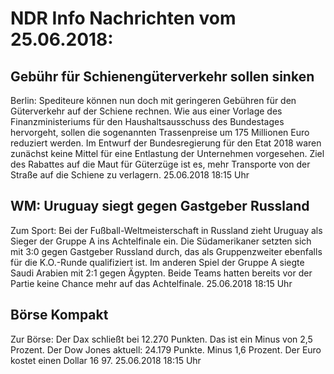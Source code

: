 # NDR Info Nachrichten vom 25.06.2018:


## Gebühr für Schienengüterverkehr sollen sinken
Berlin: Spediteure können nun doch mit geringeren Gebühren für den Güterverkehr auf der Schiene rechnen. Wie aus einer Vorlage des Finanzministeriums für den Haushaltsausschuss des Bundestages hervorgeht, sollen die sogenannten Trassenpreise um 175 Millionen Euro reduziert werden. Im Entwurf der Bundesregierung für den Etat 2018 waren zunächst keine Mittel für eine Entlastung der Unternehmen vorgesehen. Ziel des Rabattes auf die Maut für Güterzüge ist es, mehr Transporte von der Straße auf die Schiene zu verlagern. 25.06.2018 18:15 Uhr 

## WM: Uruguay siegt gegen Gastgeber Russland
Zum Sport: Bei der Fußball-Weltmeisterschaft in Russland zieht Uruguay als Sieger der Gruppe A ins Achtelfinale ein. Die Südamerikaner setzten sich mit 3:0 gegen Gastgeber Russland durch, das als Gruppenzweiter ebenfalls für die K.O.-Runde qualifiziert ist. Im anderen Spiel der Gruppe A siegte Saudi Arabien mit 2:1 gegen Ägypten. Beide Teams hatten bereits vor der Partie keine Chance mehr auf das Achtelfinale. 25.06.2018 18:15 Uhr 

## Börse Kompakt
Zur Börse: Der Dax schließt bei 12.270 Punkten. Das ist ein Minus von 2,5 Prozent. Der Dow Jones aktuell: 24.179 Punkte. Minus 1,6 Prozent. Der Euro kostet einen Dollar 16 97. 25.06.2018 18:15 Uhr 
